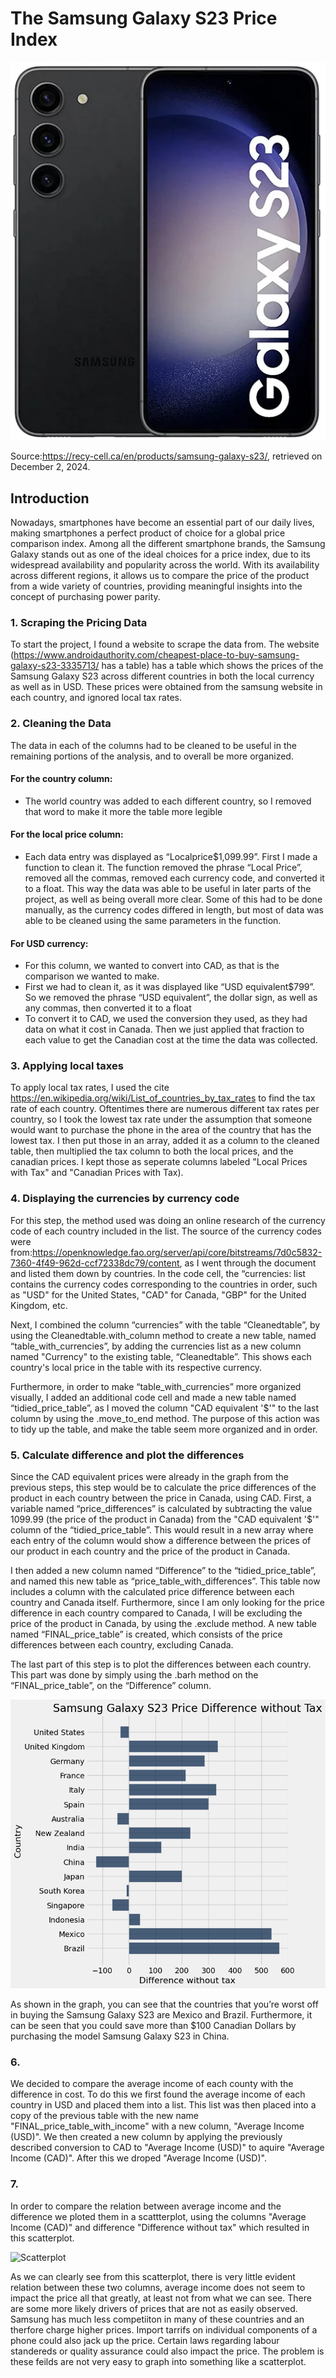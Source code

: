 # The Samsung Galaxy S23 Price Index

![Samsung](Samsung-Galaxy-S23.png.webp "Samsung")

Source:https://recy-cell.ca/en/products/samsung-galaxy-s23/, retrieved on December 2, 2024.

## Introduction

Nowadays, smartphones have become an essential part of our daily lives, making smartphones a perfect product of choice for a global price comparison index. Among all the different smartphone brands, the Samsung Galaxy stands out as one of the ideal choices for a price index, due to its widespread availability and popularity across the world. With its availability across different regions, it allows us to compare the price of the product from a wide variety of countries, providing meaningful insights into the concept of purchasing power parity.

### 1. Scraping the Pricing Data 

To start the project, I found a website to scrape the data from. The website (https://www.androidauthority.com/cheapest-place-to-buy-samsung-galaxy-s23-3335713/ has a table) has a table which shows the prices of the Samsung Galaxy S23 across different countries in both the local currency as well as in USD. These prices were obtained from the samsung website in each country, and ignored local tax rates.

### 2. Cleaning the Data

The data in each of the columns had to be cleaned to be useful in the remaining portions of the analysis, and to overall be more organized.

#### For the country column:
- The world country was added to each different country, so I removed that word to make it more the table more legible
#### For the local price column:
- Each data entry was displayed as “Localprice$1,099.99”. First I made a function to clean it. The function removed the phrase “Local Price”, removed all the commas, removed each currency code, and converted it to a float. This way the data was able to be useful in later parts of the project, as well as being overall more clear. Some of this had to be done manually, as the currency codes differed in length, but most of data was able to be cleaned using the same parameters in the function.
#### For USD currency:
- For this column, we wanted to convert into CAD, as that is the comparison we wanted to make. 
- First we had to clean it, as it was displayed like “USD equivalent$799”. So we removed the phrase “USD equivalent”, the dollar sign, as well as any commas, then converted it to a float
- To convert it to CAD, we used the conversion they used, as they had data on what it cost in Canada. Then we just applied that fraction to each value to get the Canadian cost at the time the data was collected. 

### 3. Applying local taxes
To apply local tax rates, I used the cite https://en.wikipedia.org/wiki/List_of_countries_by_tax_rates to find the tax rate of each country. Oftentimes there are numerous different tax rates per country, so I took the lowest tax rate under the assumption that someone would want to purchase the phone in the area of the country that has the lowest tax. I then put those in an array, added it as a column to the cleaned table, then multiplied the tax column to both the local prices, and the canadian prices. I kept those as seperate columns labeled "Local Prices with Tax" and "Canadian Prices with Tax). 

### 4. Displaying the currencies by currency code

For this step, the method used was doing an online research of the currency code of each country included in the list. The source of the currency codes were from:https://openknowledge.fao.org/server/api/core/bitstreams/7d0c5832-7360-4f49-962d-ccf72338dc79/content, as I went through the document and listed them down by countries. In the code cell, the “currencies: list contains the currency codes corresponding to the countries in order, such as "USD" for the United States, "CAD" for Canada, "GBP" for the United Kingdom, etc. 

Next, I combined the column “currencies” with the table “Cleanedtable”, by using the Cleanedtable.with_column method to create a new table, named “table_with_currencies”, by adding the currencies list as a new column named "Currency" to the existing table, “Cleanedtable”. This shows each country's local price in the table with its respective currency.

Furthermore, in order to make “table_with_currencies” more organized visually, I added an additional code cell and made a new table named “tidied_price_table”, as I moved the column "CAD equivalent '$'" to the last column by using the .move_to_end method. The purpose of this action was to tidy up the table, and make the table seem more organized and in order.

### 5. Calculate difference and plot the differences

Since the CAD equivalent prices were already in the graph from the previous steps, this step would be to calculate the price differences of the product in each country between the price in Canada, using CAD. First, a variable named “price_differences” is calculated by subtracting the value 1099.99 (the price of the product in Canada) from the "CAD equivalent '$'" column of the “tidied_price_table”. This would result in a new array where each entry of the column would show a difference between the prices of our product in each country and the price of the product in Canada. 

I then added a new column named “Difference” to the “tidied_price_table”, and named this new table as “price_table_with_differences”. This table now includes a column with the calculated price difference between each country and Canada itself. Furthermore, since I am only looking for the price difference in each country compared to Canada, I will be excluding the price of the product in Canada, by using the .exclude method. A new table named “FINAL_price_table” is created, which consists of the price differences between each country, excluding Canada.

The last part of this step is to plot the differences between each country. This part was done by simply using the .barh method on the “FINAL_price_table”, on the “Difference” column.

![PD](price_difference.png "pd")

As shown in the graph, you can see that the countries that you’re worst off in buying the Samsung Galaxy S23 are Mexico and Brazil. Furthermore, it can be seen that you could save more than $100 Canadian Dollars by purchasing the model Samsung Galaxy S23 in China. 

### 6. 

We decided to compare the average income of each county with the difference in cost. To do this we first found the average income of each country in USD and placed them into a list. This list was then placed into a copy of the previous table with the new name "FINAL_price_table_with_income" with a new column, "Average Income (USD)". We then created a new column by applying the previously described conversion to CAD to "Average Income (USD)" to aquire "Average Income (CAD)". After this we droped "Average Income (USD)". 
### 7.
In order to compare the relation between average income and the difference we ploted them in a scattterplot, using the columns "Average Income (CAD)" and difference "Difference without tax" which resulted in this scatterplot.


![Scatterplot](https://github.com/user-attachments/assets/889d55d6-6a15-4171-8603-bd234688e32c)

As we can clearly see from this scatterplot, there is very little evident relation between these two columns, average income does not seem to impact the price all that greatly, at least not from what we can see. There are some more likely drivers of prices that are not as easily observed. Samsung has much less competiiton in many of these countries and an therfore charge higher prices. Import tarrifs on individual components of a phone could also jack up the price. Certain laws regarding labour standereds or quality assurance could also impact the price. The problem is these feilds are not very easy to graph into something like a scatterplot.
